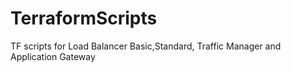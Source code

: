 # TerraformScripts
TF scripts for Load Balancer Basic,Standard, Traffic Manager and Application Gateway
